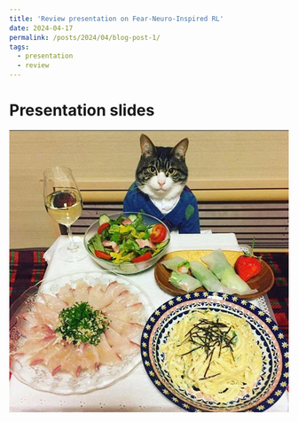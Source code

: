 ```yaml
---
title: 'Review presentation on Fear-Neuro-Inspired RL'
date: 2024-04-17
permalink: /posts/2024/04/blog-post-1/
tags:
  - presentation
  - review
---
```


Presentation slides
======
![example](_posts/2024-04-17-blog-post-1-images/example.jpg)

